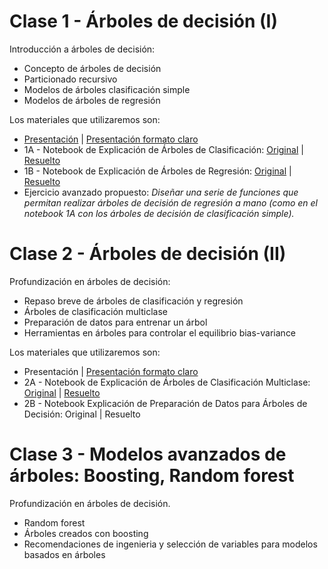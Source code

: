 # Clase 1 - Árboles de decisión (I)
Introducción a árboles de decisión: 
- Concepto de árboles de decisión
- Particionado recursivo
- Modelos de árboles clasificación simple
- Modelos de árboles de regresión

Los materiales que utilizaremos son:
- [Presentación](https://docs.google.com/presentation/d/1ROBnDpJV_EraO9_qJijndU-3Mf4gwjU331wXE0L_pW8/edit?usp=sharing) | [Presentación formato claro](https://docs.google.com/presentation/d/16tnAAaiT6mrelG8zRg26crXAChWmzjOG2NyA0oyh4X0/edit?usp=sharing)
- 1A - Notebook de Explicación de Árboles de Clasificación: [Original](https://colab.research.google.com/github/JotaBlanco/TheValley/blob/main/Arboles/Clase_01_Arboles/01_A_%C3%81rboles_Decisi%C3%B3n_Clasificaci%C3%B3n.ipynb) | [Resuelto](https://colab.research.google.com/github/JotaBlanco/TheValley/blob/main/Arboles/Clase_01_Arboles/01_A_%C3%81rboles_Decisi%C3%B3n_Clasificaci%C3%B3n_Resuelto.ipynb)
- 1B - Notebook de Explicación de Árboles de Regresión: [Original](https://colab.research.google.com/github/JotaBlanco/TheValley/blob/main/Arboles/Clase_01_Arboles/01_B_%C3%81rboles_Decisi%C3%B3n_Regresi%C3%B3n_sin_resolver.ipynb) | [Resuelto](https://colab.research.google.com/github/JotaBlanco/TheValley/blob/main/Arboles/Clase_01_Arboles/01_B_%C3%81rboles_Decisi%C3%B3n_Regresi%C3%B3n.ipynb)
- Ejercicio avanzado propuesto: *Diseñar una serie de funciones que permitan realizar árboles de decisión de regresión a mano (como en el notebook 1A con los árboles de decisión de clasificación simple).*


# Clase 2 - Árboles de decisión (II)
Profundización en árboles de decisión:
- Repaso breve de árboles de clasificación y regresión
- Árboles de clasificación multiclase
- Preparación de datos para entrenar un árbol
- Herramientas en árboles para controlar el equilibrio bias-variance

Los materiales que utilizaremos son:
- Presentación | [Presentación formato claro](https://docs.google.com/presentation/d/1kiEbdMHy7Ji02SlTxzq913bZ-rcQWn00Td0K_MNVXEk/edit?usp=sharing)
- 2A - Notebook de Explicación de Árboles de Clasificación Multiclase: [Original](https://colab.research.google.com/github/JotaBlanco/TheValley/blob/main/Arboles/Clase_02_Arboles/02_A_%C3%81rboles_Clasificaci%C3%B3n_M%C3%BAltiple_Sin_Resolver.ipynb) | [Resuelto](https://colab.research.google.com/github/JotaBlanco/TheValley/blob/main/Arboles/Clase_02_Arboles/02_A_%C3%81rboles_Clasificaci%C3%B3n_M%C3%BAltiple_Resuelto.ipynb)
- 2B - Notebook Explicación de Preparación de Datos para Árboles de Decisión: Original | Resuelto

# Clase 3 - Modelos avanzados de árboles: Boosting, Random forest
Profundización en árboles de decisión. 
- Random forest
- Árboles creados con boosting
- Recomendaciones de ingenieria y selección de variables para modelos basados en árboles
